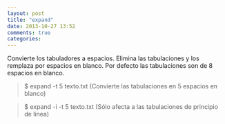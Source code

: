```yaml
---
layout: post
title: "expand"
date: 2013-10-27 13:52
comments: true
categories: 
---
```

Convierte los tabuladores a espacios. Elimina las tabulaciones y los remplaza por espacios en blanco. Por defecto las tabulaciones son de 8 espacios en blanco.

>$ expand -t 5 texto.txt (Convierte las tabulaciones en 5 espacios en blanco)

>$ expand -i -t 5 texto.txt (Sólo afecta a las tabulaciones de principio de linea) 

